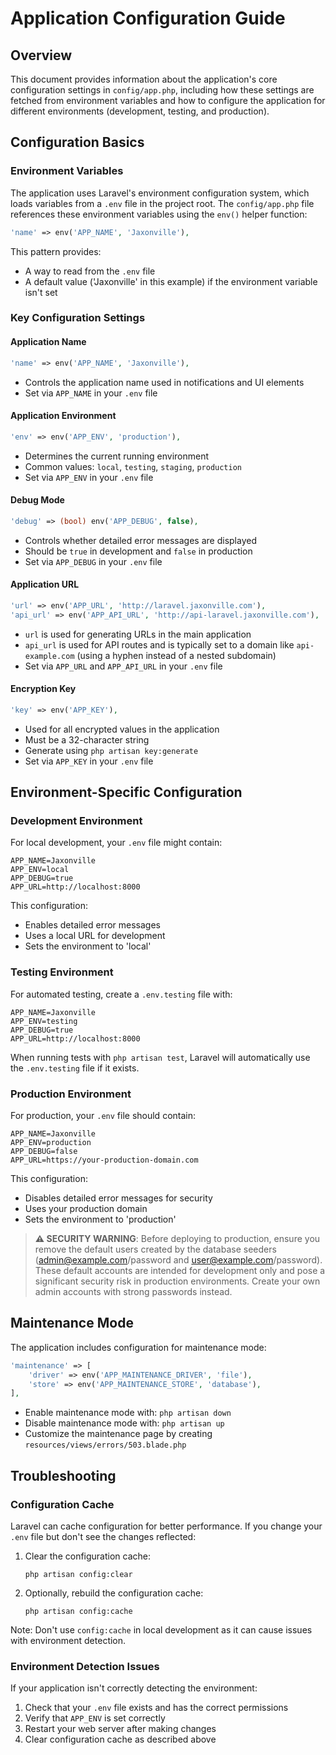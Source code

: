# Application Configuration Guide

## Overview
This document provides information about the application's core configuration settings in `config/app.php`, including how these settings are fetched from environment variables and how to configure the application for different environments (development, testing, and production).

## Configuration Basics

### Environment Variables
The application uses Laravel's environment configuration system, which loads variables from a `.env` file in the project root. The `config/app.php` file references these environment variables using the `env()` helper function:

```php
'name' => env('APP_NAME', 'Jaxonville'),
```

This pattern provides:
- A way to read from the `.env` file
- A default value ('Jaxonville' in this example) if the environment variable isn't set

### Key Configuration Settings

#### Application Name
```php
'name' => env('APP_NAME', 'Jaxonville'),
```
- Controls the application name used in notifications and UI elements
- Set via `APP_NAME` in your `.env` file

#### Application Environment
```php
'env' => env('APP_ENV', 'production'),
```
- Determines the current running environment
- Common values: `local`, `testing`, `staging`, `production`
- Set via `APP_ENV` in your `.env` file

#### Debug Mode
```php
'debug' => (bool) env('APP_DEBUG', false),
```
- Controls whether detailed error messages are displayed
- Should be `true` in development and `false` in production
- Set via `APP_DEBUG` in your `.env` file

#### Application URL
```php
'url' => env('APP_URL', 'http://laravel.jaxonville.com'),
'api_url' => env('APP_API_URL', 'http://api-laravel.jaxonville.com'),
```
- `url` is used for generating URLs in the main application
- `api_url` is used for API routes and is typically set to a domain like `api-example.com` (using a hyphen instead of a nested subdomain)
- Set via `APP_URL` and `APP_API_URL` in your `.env` file

#### Encryption Key
```php
'key' => env('APP_KEY'),
```
- Used for all encrypted values in the application
- Must be a 32-character string
- Generate using `php artisan key:generate`
- Set via `APP_KEY` in your `.env` file

## Environment-Specific Configuration

### Development Environment
For local development, your `.env` file might contain:

```
APP_NAME=Jaxonville
APP_ENV=local
APP_DEBUG=true
APP_URL=http://localhost:8000
```

This configuration:
- Enables detailed error messages
- Uses a local URL for development
- Sets the environment to 'local'

### Testing Environment
For automated testing, create a `.env.testing` file with:

```
APP_NAME=Jaxonville
APP_ENV=testing
APP_DEBUG=true
APP_URL=http://localhost:8000
```

When running tests with `php artisan test`, Laravel will automatically use the `.env.testing` file if it exists.

### Production Environment
For production, your `.env` file should contain:

```
APP_NAME=Jaxonville
APP_ENV=production
APP_DEBUG=false
APP_URL=https://your-production-domain.com
```

This configuration:
- Disables detailed error messages for security
- Uses your production domain
- Sets the environment to 'production'

> **⚠️ SECURITY WARNING**: Before deploying to production, ensure you remove the default users created by the database seeders (admin@example.com/password and user@example.com/password). These default accounts are intended for development only and pose a significant security risk in production environments. Create your own admin accounts with strong passwords instead.

## Maintenance Mode

The application includes configuration for maintenance mode:

```php
'maintenance' => [
    'driver' => env('APP_MAINTENANCE_DRIVER', 'file'),
    'store' => env('APP_MAINTENANCE_STORE', 'database'),
],
```

- Enable maintenance mode with: `php artisan down`
- Disable maintenance mode with: `php artisan up`
- Customize the maintenance page by creating `resources/views/errors/503.blade.php`

## Troubleshooting

### Configuration Cache
Laravel can cache configuration for better performance. If you change your `.env` file but don't see the changes reflected:

1. Clear the configuration cache:
   ```
   php artisan config:clear
   ```

2. Optionally, rebuild the configuration cache:
   ```
   php artisan config:cache
   ```

Note: Don't use `config:cache` in local development as it can cause issues with environment detection.

### Environment Detection Issues
If your application isn't correctly detecting the environment:

1. Check that your `.env` file exists and has the correct permissions
2. Verify that `APP_ENV` is set correctly
3. Restart your web server after making changes
4. Clear configuration cache as described above
